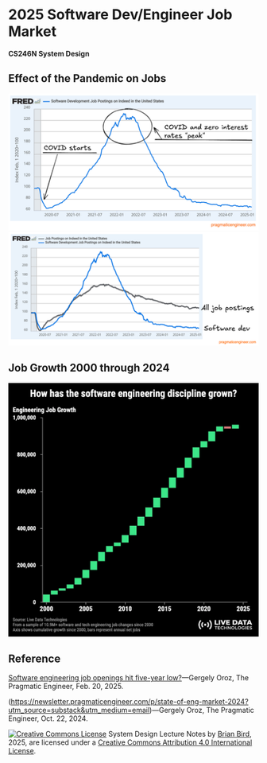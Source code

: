 <h1>2025 Software Dev/Engineer Job Market</h1>

**CS246N System Design**

## Effect of the Pandemic on Jobs

<img src="Images/SoftwareDevJobs-PandemicEffect.jpg" alt="SoftwareDevJobs-PandemicEffect" style="zoom:67%;" />

<img src="Images/SoftwareDevVsAllJobs-PandemicEffect.png" alt="SoftwareDevVsAllJobs-PandemicEffect" style="zoom:67%;" />

## Job Growth 2000 through 2024

<img src="Images/SoftwareDevJobGrowth-Plateauwebp.webp" alt="SoftwareDevJobGrowth-Plateauwebp" style="zoom:60%;" />





## Reference

[Software engineering job openings hit five-year low?](https://newsletter.pragmaticengineer.com/p/software-engineering-job-openings?utm_source=post-email-title&publication_id=458709&post_id=157574990&utm_campaign=email-post-title&isFreemail=true&r=4derd2&triedRedirect=true&utm_medium=email)&mdash;Gergely Oroz, The Pragmatic Engineer, Feb. 20, 2025.

(https://newsletter.pragmaticengineer.com/p/state-of-eng-market-2024?utm_source=substack&utm_medium=email)&mdash;Gergely Oroz, The Pragmatic Engineer, Oct. 22, 2024.



[![Creative Commons License](https://i.creativecommons.org/l/by/4.0/88x31.png)](http://creativecommons.org/licenses/by/4.0/)
System Design Lecture Notes by [Brian Bird](https://profbird.dev), <time>2025</time>, are licensed under a [Creative Commons Attribution 4.0 International License](http://creativecommons.org/licenses/by/4.0/).
